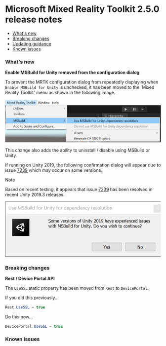 # Microsoft Mixed Reality Toolkit 2.5.0 release notes

- [What's new](#whats-new)
- [Breaking changes](#breaking-changes)
- [Updating guidance](Updating.md#upgrading-to-a-new-version-of-mrtk)
- [Known issues](#known-issues)

### What's new

**Enable MSBuild for Unity removed from the configuration dialog**

To prevent the MRTK configuration dialog from repeatedly displaying when `Enable MSBuild for Unity` is unchecked, it has been moved to the `Mixed Reality Toolkit' menu as shown in the following image.

![MSBuild for Unity menu items](Images/ConfigurationDialog/MSB4UMenuItems.png)

This change also adds the ability to uninstall / disable using MSBulid or Unity.

If running on Unity 2019, the following confirmation dialog will appear due to issue [7239](https://github.com/microsoft/MixedRealityToolkit-Unity/issues/7239) which may occur on some versions.

>[!NOTE]
> Based on recent testing, it appears that issue [7239](https://github.com/microsoft/MixedRealityToolkit-Unity/issues/7239) has been resolved in recent Unity 2019.3 releases.

![MSBuild for Unity confirmation](Images/ConfigurationDialog/EnableMSB4UPrompt.png)

### Breaking changes

**Rest / Device Portal API**

The `UseSSL` static property has been moved from `Rest` to `DevicePortal`.

If you did this previously...

```csharp
Rest.UseSSL = true
```

Do this now...

```csharp
DevicePortal.UseSSL = true
```

### Known issues
